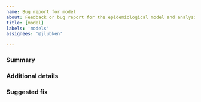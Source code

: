 ```yaml
---
name: Bug report for model
about: Feedback or bug report for the epidemiological model and analysis.
title: [model]
labels: 'models'
assignees: '@jlubken'

---
```


<!--
Please note: Any changes to the model have a huge impact on rapidly evolving hospital system & public health decisions. The current model has been in use for a while now, and it has been validated against other similar models, so any changes to the model must meet a very high bar.

However, these 2 types of issue reports are very welcome:
- Bugs causing this model to produce invalid results. In this case, please include details and a suggested fix.
- If this model is producing a significantly different result than another well-known epidemiological model. In this case, please include proof of this difference and a suggested fix to our approach.

For questions or early discussion, please join us in [#chime-analysis](https://codeforphilly.org/chat?channel=chime-analysis) in Slack instead.
-->

### Summary


### Additional details


### Suggested fix
